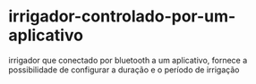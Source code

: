 # irrigador-controlado-por-um-aplicativo
irrigador que conectado por bluetooth a um aplicativo, fornece a possibilidade de configurar a duração e o período de irrigação
